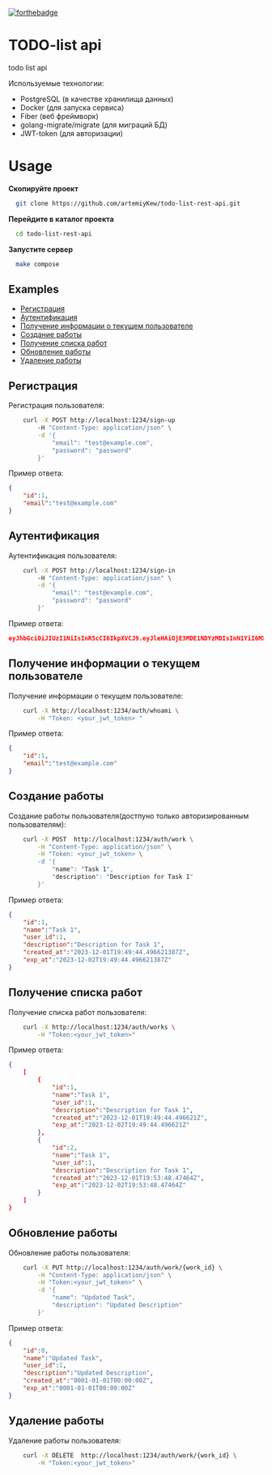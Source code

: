 
[![forthebadge](https://forthebadge.com/images/featured/featured-built-with-love.svg)](https://forthebadge.com)
# TODO-list api
todo list api

Используемые технологии: 
- PostgreSQL (в качестве хранилища данных)
- Docker (для запуска сервиса)
- Fiber (веб фреймворк)
- golang-migrate/migrate (для миграций БД)
- JWT-token (для авторизации)

# Usage

**Скопируйте проект**
```bash
  git clone https://github.com/artemiyKew/todo-list-rest-api.git
```

**Перейдите в каталог проекта**
```bash
  cd todo-list-rest-api
```

**Запустите сервер**
```bash
  make compose
```

## Examples
- [Регистрация](#регистрация)
- [Аутентификация](#аутентификация) 
- [Получение информации о текущем пользователе](#получение-информации-о-текущем-пользователе)
- [Создание работы](#cоздание-работы)
- [Получение списка работ](#получение-списка-работ)
- [Обновление работы](#обновление-работы)
- [Удаление работы](#удаление-работы)

## Регистрация
Регистрация пользователя: 

```bash
    curl -X POST http://localhost:1234/sign-up
        -H "Content-Type: application/json" \
        -d '{
            "email": "test@example.com", 
            "password": "password"
        }'
```
Пример ответа: 
```json
{
    "id":1,
    "email":"test@example.com"
}
```

## Аутентификация
Аутентификация пользователя:
```bash
    curl -X POST http://localhost:1234/sign-in
        -H "Content-Type: application/json" \
        -d '{
            "email": "test@example.com", 
            "password": "password"
        }'
```

Пример ответа: 
```json
eyJhbGciOiJIUzI1NiIsInR5cCI6IkpXVCJ9.eyJleHAiOjE3MDE1NDYzMDIsInN1YiI6MX0.YYByTZhM3HUk0oS-HAbmejxyXX6KqqmGUGH9dr33U3w
```
## Получение информации о текущем пользователе
Получение информации о текущем пользователе:

```bash
    curl -X http://localhost:1234/auth/whoami \
        -H "Token: <your_jwt_token> "
```
Пример ответа: 
```json
{
    "id":1,
    "email":"test@example.com"
}
```

## Создание работы
Создание работы пользователя(достпуно только авторизированным пользователям):
```bash
    curl -X POST  http://localhost:1234/auth/work \
        -H "Content-Type: application/json" \
        -H "Token: <your_jwt_token> \
        -d '{
            "name": "Task 1", 
            "description": "Description for Task 1"
        }' 
```

Пример ответа: 
```json
{
    "id":1,
    "name":"Task 1",
    "user_id":1,
    "description":"Description for Task 1",  
    "created_at":"2023-12-01T19:49:44.496621387Z",
    "exp_at":"2023-12-02T19:49:44.496621387Z"
}
```

## Получение списка работ
Получение списка работ пользователя:
```bash
    curl -X http://localhost:1234/auth/works \
        -H "Token:<your_jwt_token>"
```
Пример ответа: 
```json
{
    [
        {
            "id":1,
            "name":"Task 1",
            "user_id":1,
            "description":"Description for Task 1",
            "created_at":"2023-12-01T19:49:44.496621Z",
            "exp_at":"2023-12-02T19:49:44.496621Z"
        },
        {
            "id":2,
            "name":"Task 1",
            "user_id":1,
            "description":"Description for Task 1",
            "created_at":"2023-12-01T19:53:48.47464Z",
            "exp_at":"2023-12-02T19:53:48.47464Z"
        }
    ]
}
```

## Обновление работы
Обновление работы пользователя:
```bash
    curl -X PUT http://localhost:1234/auth/work/{work_id} \
        -H "Content-Type: application/json" \
        -H "Token:<your_jwt_token>" \
        -d '{
            "name": "Updated Task", 
            "description": "Updated Description"
        }'
```
Пример ответа: 
```json
{
    "id":0,
    "name":"Updated Task",
    "user_id":1,
    "description":"Updated Description",
    "created_at":"0001-01-01T00:00:00Z",
    "exp_at":"0001-01-01T00:00:00Z"
}
```

## Удаление работы
Удаление работы пользователя:
```bash
    curl -X DELETE  http://localhost:1234/auth/work/{work_id} \
        -H "Token:<your_jwt_token>"
```



